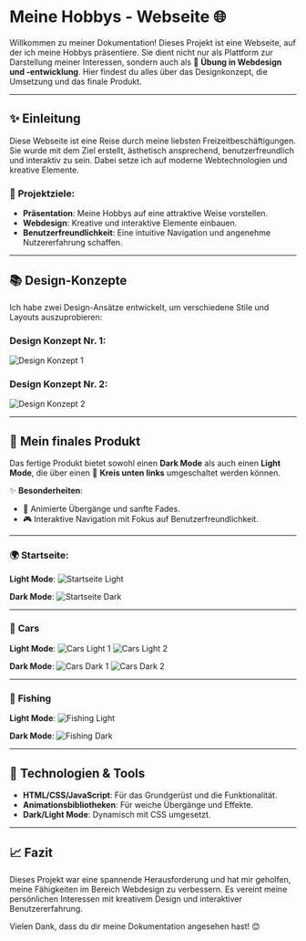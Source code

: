 # Meine Hobbys - Webseite 🌐

Willkommen zu meiner Dokumentation! Dieses Projekt ist eine Webseite, auf der ich meine Hobbys präsentiere. Sie dient nicht nur als Plattform zur Darstellung meiner Interessen, sondern auch als 🔧 **Übung in Webdesign und -entwicklung**. Hier findest du alles über das Designkonzept, die Umsetzung und das finale Produkt.

---

## ✨ **Einleitung**

Diese Webseite ist eine Reise durch meine liebsten Freizeitbeschäftigungen. Sie wurde mit dem Ziel erstellt, ästhetisch ansprechend, benutzerfreundlich und interaktiv zu sein. Dabei setze ich auf moderne Webtechnologien und kreative Elemente.

### 🎯 **Projektziele**:
- **Präsentation**: Meine Hobbys auf eine attraktive Weise vorstellen.
- **Webdesign**: Kreative und interaktive Elemente einbauen.
- **Benutzerfreundlichkeit**: Eine intuitive Navigation und angenehme Nutzererfahrung schaffen.

---

## 📚 **Design-Konzepte**

Ich habe zwei Design-Ansätze entwickelt, um verschiedene Stile und Layouts auszuprobieren:

### **Design Konzept Nr. 1**:
![Design Konzept 1](https://github.com/user-attachments/assets/12eeece5-4975-4c2b-bd07-3f42ef892382)

### **Design Konzept Nr. 2**:
![Design Konzept 2](https://github.com/user-attachments/assets/0eb26f49-104c-4a5b-a2ac-18df0ed93d82)

---

## 🎨 **Mein finales Produkt**

Das fertige Produkt bietet sowohl einen **Dark Mode** als auch einen **Light Mode**, die über einen 🔵 **Kreis unten links** umgeschaltet werden können.

✨ **Besonderheiten**:
- 🌟 Animierte Übergänge und sanfte Fades.
- 🎮 Interaktive Navigation mit Fokus auf Benutzerfreundlichkeit.

---

### 🌍 **Startseite**:

**Light Mode**:
![Startseite Light](https://github.com/user-attachments/assets/89580032-f05c-48bf-8c12-99c752edc8a2)

**Dark Mode**:
![Startseite Dark](https://github.com/user-attachments/assets/bce034c2-c60c-4d7d-8552-f4c593df0e7d)

---

### 🚗 **Cars**

**Light Mode**:
![Cars Light 1](https://github.com/user-attachments/assets/22223147-abdf-44b7-bd7e-c8b2e694465a)
![Cars Light 2](https://github.com/user-attachments/assets/9dca8bca-2ddc-4b72-a5e8-011ceb00b15b)

**Dark Mode**:
![Cars Dark 1](https://github.com/user-attachments/assets/f0a4950e-6b23-4c7c-ab39-6e26e92a6569)
![Cars Dark 2](https://github.com/user-attachments/assets/46e0a58e-449c-42ec-8472-80d1d82f56b0)

---

### 🎣 **Fishing**

**Light Mode**:
![Fishing Light](https://github.com/user-attachments/assets/fa2a1039-a379-470f-9871-32c43db9c4d8)

**Dark Mode**:
![Fishing Dark](https://github.com/user-attachments/assets/80470683-0dc2-427b-a072-c58c63b35b73)

---

## 🔧 **Technologien & Tools**
- **HTML/CSS/JavaScript**: Für das Grundgerüst und die Funktionalität.
- **Animationsbibliotheken**: Für weiche Übergänge und Effekte.
- **Dark/Light Mode**: Dynamisch mit CSS umgesetzt.

---

## 📈 **Fazit**

Dieses Projekt war eine spannende Herausforderung und hat mir geholfen, meine Fähigkeiten im Bereich Webdesign zu verbessern. Es vereint meine persönlichen Interessen mit kreativem Design und interaktiver Benutzererfahrung.

Vielen Dank, dass du dir meine Dokumentation angesehen hast! 😊

